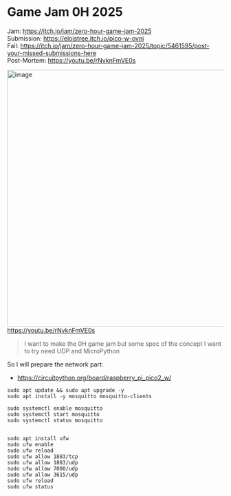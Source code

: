 # Game Jam 0H 2025

Jam: https://itch.io/jam/zero-hour-game-jam-2025  
Submission: https://eloistree.itch.io/pico-w-ovni  
Fail: https://itch.io/jam/zero-hour-game-jam-2025/topic/5461595/post-your-missed-submissions-here  
Post-Mortem: https://youtu.be/rNvknFmVE0s   

[<img width="1067" height="596" alt="image" src="https://github.com/user-attachments/assets/376d988d-42d7-4949-b760-24f83ccaf93b" />](https://youtu.be/rNvknFmVE0s)  
https://youtu.be/rNvknFmVE0s


> I want to make the 0H game jam but some spec of the concept I want to try need UDP and MicroPython

So I will prepare the network part:
- https://circuitpython.org/board/raspberry_pi_pico2_w/


```
sudo apt update && sudo apt upgrade -y 
sudo apt install -y mosquitto mosquitto-clients
```


```
sudo systemctl enable mosquitto
sudo systemctl start mosquitto
sudo systemctl status mosquitto
```

```

sudo apt install ufw
sudo ufw enable
sudo ufw reload
sudo ufw allow 1883/tcp
sudo ufw allow 1883/udp
sudo ufw allow 7000/udp
sudo ufw allow 3615/udp
sudo ufw reload
sudo ufw status

```




